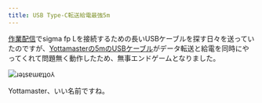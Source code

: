 ```yaml
---
title: USB Type-C転送給電最強5m
---
```

[作業配信](https://www.youtube.com/c/r7kamura)でsigma fp Lを接続するための長いUSBケーブルを探す日々を送っていたのですが、[Yottamasterの5mのUSBケーブル](https://www.amazon.co.jp/dp/B09Y1BY75P)がデータ転送と給電を同時にやってくれて問題無く動作したため、無事エンドゲームとなりました。

![](https://lh3.googleusercontent.com/N0X0qtIbMezbaz8wZV_31DPU7E1Zr8FtHWoam-aM7fNPSJSOPwsu_coeOapzVj7wQP6qSu0FmIHQvtCDv7x4VDutwK6OZrs_B8ORsTmQrd01ySSehAq_muWUR8nBIoAwb9xm_mvKYAyYiiJSfvI "ɹǝʇsɐɯɐʇʇo⅄")

Yottamaster、いい名前ですね。
